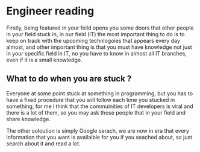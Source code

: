 # Engineer reading
Firstly, being featured in your feild opens you some doors that other people in your field stuck in, in our field (IT) the most important thing to do is to keep on track with
the upcoming technlogoies that appears every day almost, and other important thing is that you must have knowledge not just in your specific field in IT, no you have 
to know in almost all IT branches, even if it is a small knowledge.


## What to do when you are stuck ?
Everyone at some point stuck at something in programming, but you has to have a fixed procedure that you will follow each time you stucked in something, for me i think
that the commuinities of IT developers is viral and there is a lot of them, so you may ask those people that in your field and share knowledge.


The other soloution is simply Google serach, we are now in era that every information that you want is availaible for you if you seached about, so just search about it and 
read a lot.
